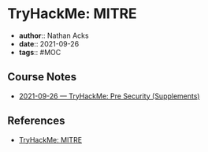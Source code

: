 # TryHackMe: MITRE

* **author**:: Nathan Acks
* **date**:: 2021-09-26
* **tags**:: #MOC

## Course Notes

* [2021-09-26 — TryHackMe: Pre Security (Supplements)](../log/2021-09-26-tryhackme-pre-security-supplements.md)

## References

* [TryHackMe: MITRE](https://tryhackme.com/room/mitre)
